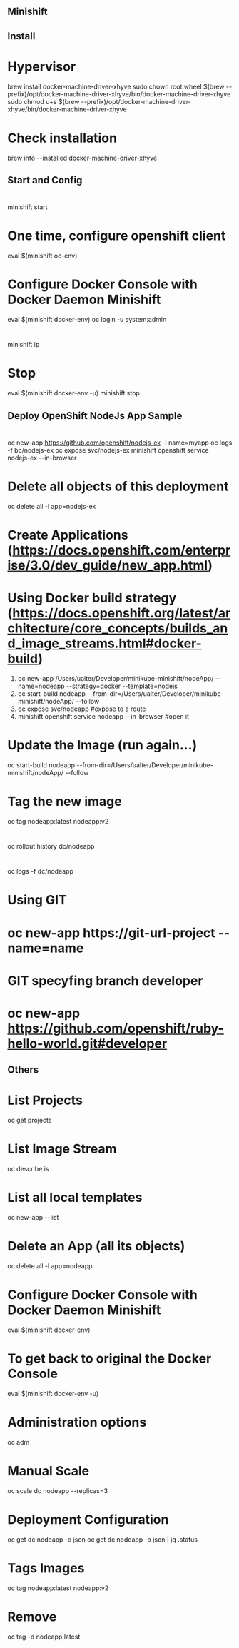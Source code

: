 ## Minishift


## Install

# Hypervisor
brew install docker-machine-driver-xhyve
sudo chown root:wheel $(brew --prefix)/opt/docker-machine-driver-xhyve/bin/docker-machine-driver-xhyve
sudo chmod u+s $(brew --prefix)/opt/docker-machine-driver-xhyve/bin/docker-machine-driver-xhyve
# Check installation
brew info --installed docker-machine-driver-xhyve


## Start and Config
# 
minishift start
# One time, configure openshift client
eval $(minishift oc-env)
# Configure Docker Console with Docker Daemon Minishift
eval $(minishift docker-env)
oc login -u system:admin
#
minishift ip
# Stop
eval $(minishift docker-env -u)
minishift stop


## Deploy OpenShift NodeJs App Sample
#
oc new-app https://github.com/openshift/nodejs-ex -l name=myapp
oc logs -f bc/nodejs-ex
oc expose svc/nodejs-ex
minishift openshift service nodejs-ex --in-browser
# Delete all objects of this deployment
oc delete all -l app=nodejs-ex

# Create Applications (https://docs.openshift.com/enterprise/3.0/dev_guide/new_app.html)
# Using Docker build strategy (https://docs.openshift.org/latest/architecture/core_concepts/builds_and_image_streams.html#docker-build)
 1. oc new-app /Users/ualter/Developer/minikube-minishift/nodeApp/ --name=nodeapp --strategy=docker --template=nodejs
 2. oc start-build nodeapp --from-dir=/Users/ualter/Developer/minikube-minishift/nodeApp/ --follow
 3. oc expose svc/nodeapp #expose to a route
 4. minishift openshift service nodeapp --in-browser #open it

# Update the Image (run again...)
oc start-build nodeapp --from-dir=/Users/ualter/Developer/minikube-minishift/nodeApp/ --follow
# Tag the new image
oc tag nodeapp:latest nodeapp:v2

# 
oc rollout history dc/nodeapp 
#
oc logs -f dc/nodeapp 

# Using GIT
# oc new-app https://git-url-project --name=name
# GIT specyfing branch developer
# oc new-app https://github.com/openshift/ruby-hello-world.git#developer

## Others

# List Projects
oc get projects

# List Image Stream
oc describe is

# List all local templates
oc new-app --list

# Delete an App (all its objects)
oc delete all -l app=nodeapp

# Configure Docker Console with Docker Daemon Minishift
eval $(minishift docker-env)
# To get back to original the Docker Console
eval $(minishift docker-env -u)

# Administration options
oc adm

# Manual Scale
oc scale dc nodeapp --replicas=3

# Deployment Configuration 
oc get dc nodeapp  -o json
oc get dc nodeapp  -o json | jq .status


# Tags Images
oc tag nodeapp:latest nodeapp:v2
# Remove
oc tag -d nodeapp:latest
